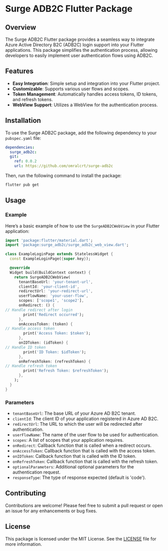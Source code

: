 # Surge ADB2C Flutter Package

## Overview

The Surge ADB2C Flutter package provides a seamless way to integrate Azure Active Directory B2C (ADB2C) login support into your Flutter applications. This package simplifies the authentication process, allowing developers to easily implement user authentication flows using ADB2C.

## Features

- **Easy Integration**: Simple setup and integration into your Flutter project.
- **Customizable**: Supports various user flows and scopes.
- **Token Management**: Automatically handles access tokens, ID tokens, and refresh tokens.
- **WebView Support**: Utilizes a WebView for the authentication process.

## Installation

To use the Surge ADB2C package, add the following dependency to your `pubspec.yaml` file:
```yaml
dependencies:
  surge_adb2c:
  git:
    ref: 0.0.2
    url: https://github.com/omralcrt/surge-adb2c
```


Then, run the following command to install the package:
```bash
flutter pub get
```

## Usage

### Example

Here’s a basic example of how to use the `SurgeADB2CWebView` in your Flutter application:
```dart
import 'package:flutter/material.dart';
import 'package:surge_adb2c/surge_adb2c_web_view.dart';

class ExampleLoginPage extends StatelessWidget {
  const ExampleLoginPage({super.key});

  @override
  Widget build(BuildContext context) {
    return SurgeADB2CWebView(
      tenantBaseUrl: 'your-tenant-url',
      clientId: 'your-client-id',
      redirectUrl: 'your-redirect-url',
      userFlowName: 'your-user-flow',
      scopes: ['scope1', 'scope2'],
      onRedirect: () {
// Handle redirect after login
        print('Redirect occurred');
      },
      onAccessToken: (token) {
// Handle access token
        print('Access Token: $token');
      },
      onIDToken: (idToken) {
// Handle ID token
        print('ID Token: $idToken');
      },
      onRefreshToken: (refreshToken) {
// Handle refresh token
        print('Refresh Token: $refreshToken');
      },
    );
  }
}
```


### Parameters

- `tenantBaseUrl`: The base URL of your Azure AD B2C tenant.
- `clientId`: The client ID of your application registered in Azure AD B2C.
- `redirectUrl`: The URL to which the user will be redirected after authentication.
- `userFlowName`: The name of the user flow to be used for authentication.
- `scopes`: A list of scopes that your application requires.
- `onRedirect`: Callback function that is called when a redirect occurs.
- `onAccessToken`: Callback function that is called with the access token.
- `onIDToken`: Callback function that is called with the ID token.
- `onRefreshToken`: Callback function that is called with the refresh token.
- `optionalParameters`: Additional optional parameters for the authentication request.
- `responseType`: The type of response expected (default is 'code').

## Contributing

Contributions are welcome! Please feel free to submit a pull request or open an issue for any enhancements or bug fixes.

## License

This package is licensed under the MIT License. See the [LICENSE](LICENSE) file for more information.